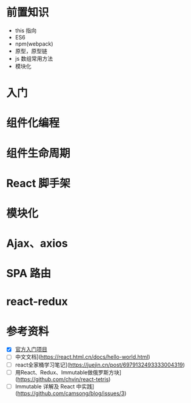 # 前置知识

- this 指向
- ES6
- npm(webpack)
- 原型，原型链
- js 数组常用方法
- 模块化

<!-- https://www.bilibili.com/video/BV1wy4y1D7JT/ -->
<!-- https://segmentfault.com/a/1190000016272845 -->

# 入门

# 组件化编程

# 组件生命周期

# React 脚手架

# 模块化

# Ajax、axios

# SPA 路由

# react-redux

# 参考资料

- [x] [官方入门项目](https://react.html.cn/tutorial/tutorial.html)
- [ ] 中文文档](https://react.html.cn/docs/hello-world.html)
- [ ] react全家桶学习笔记](https://juejin.cn/post/6979132493333004319)
- [ ] 用React、Redux、Immutable做俄罗斯方块](https://github.com/chvin/react-tetris)
- [ ] Immutable 详解及 React 中实践](https://github.com/camsong/blog/issues/3)
